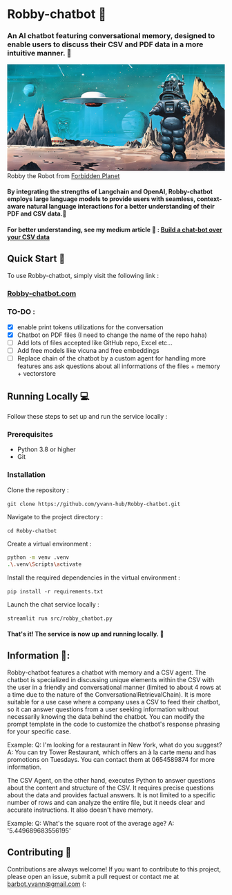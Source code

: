 # Robby-chatbot 🤖

### An AI chatbot featuring conversational memory, designed to enable users to discuss their CSV and PDF data in a more intuitive manner. 📄
![Robby](robby-pic.png)
Robby the Robot from [Forbidden Planet](https://youtu.be/bflfQN_YsTM)

#### By integrating the strengths of Langchain and OpenAI, Robby-chatbot employs large language models to provide users with seamless, context-aware natural language interactions for a better understanding of their PDF and CSV data.🧠
#### For better understanding, see my medium article 🖖 : [Build a chat-bot over your CSV data](https://medium.com/@yvann-ba/build-a-chatbot-on-your-csv-data-with-langchain-and-openai-ed121f85f0cd)
## Quick Start 🚀
To use Robby-chatbot, simply visit the following link :

### [Robby-chatbot.com](https://chatbot-csv.com/)

### TO-DO :
- [x] enable print tokens utilizations for the conversation
- [x] Chatbot on PDF files (I need to change the name of the repo haha)
- [ ] Add lots of files accepted like GitHub repo, Excel etc...
- [ ] Add free models like vicuna and free embeddings
- [ ] Replace chain of the chatbot by a custom agent for handling more features ans ask questions about all informations of the files + memory + vectorstore

## Running Locally 💻
Follow these steps to set up and run the service locally :

### Prerequisites
- Python 3.8 or higher
- Git

### Installation
Clone the repository :

`git clone https://github.com/yvann-hub/Robby-chatbot.git`


Navigate to the project directory :

`cd Robby-chatbot`


Create a virtual environment :
```bash
python -m venv .venv
.\.venv\Scripts\activate
```

Install the required dependencies in the virtual environment :

`pip install -r requirements.txt`


Launch the chat service locally :

`streamlit run src/robby_chatbot.py`

#### That's it! The service is now up and running locally. 🤗

## Information 📝:
Robby-chatbot features a chatbot with memory and a CSV agent. The chatbot is specialized in discussing unique elements within the CSV with the user in a friendly and conversational manner (limited to about 4 rows at a time due to the nature of the ConversationalRetrievalChain). It is more suitable for a use case where a company uses a CSV to feed their chatbot, so it can answer questions from a user seeking information without necessarily knowing the data behind the chatbot. You can modify the prompt template in the code to customize the chatbot's response phrasing for your specific case.

Example:
Q: I'm looking for a restaurant in New York, what do you suggest?
A: You can try Tower Restaurant, which offers an à la carte menu and has promotions on Tuesdays. You can contact them at 0654589874 for more information.

The CSV Agent, on the other hand, executes Python to answer questions about the content and structure of the CSV. It requires precise questions about the data and provides factual answers. It is not limited to a specific number of rows and can analyze the entire file, but it needs clear and accurate instructions. It also doesn't have memory.

Example:
Q: What's the square root of the average age?
A: '5.449689683556195'

## Contributing 🙌
Contributions are always welcome! If you want to contribute to this project, please open an issue, submit a pull request or contact me at barbot.yvann@gmail.com (:


